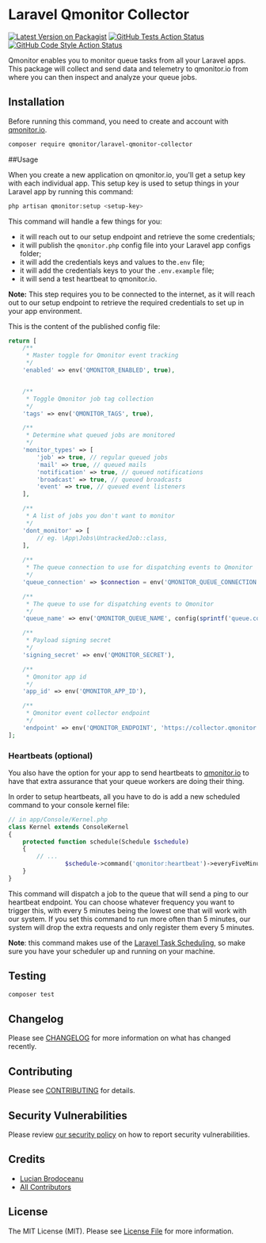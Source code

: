 # Laravel Qmonitor Collector

[![Latest Version on Packagist](https://img.shields.io/packagist/v/qmonitor/laravel-qmonitor-collector.svg?style=flat-square)](https://packagist.org/packages/qmonitor/laravel-qmonitor-collector)
[![GitHub Tests Action Status](https://img.shields.io/github/workflow/status/qmonitor/laravel-qmonitor-collector/run-tests?label=tests)](https://github.com/qmonitor/laravel-qmonitor-collector/actions?query=workflow%3ATests+branch%3Amaster)
[![GitHub Code Style Action Status](https://img.shields.io/github/workflow/status/qmonitor/laravel-qmonitor-collector/Check%20&%20fix%20styling?label=code%20style)](https://github.com/qmonitor/laravel-qmonitor-collector/actions?query=workflow%3A"Check+%26+fix+styling"+branch%3Amaster)

Qmonitor enables you to monitor queue tasks from all your Laravel apps. This package will collect and send data and telemetry to qmonitor.io from where you can then inspect and analyze your queue jobs.

## Installation

Before running this command, you need to create and account with [qmonitor.io](https://qmonitor.io).

```bash
composer require qmonitor/laravel-qmonitor-collector
```

##Usage

When you create a new application on qmonitor.io, you'll get a setup key with each individual app. This setup key is used to setup things in your Laravel app by running this command:

```bash
php artisan qmonitor:setup <setup-key>
```

This command will handle a few things for you:

- it will reach out to our setup endpoint and retrieve the some credentials;
- it will publish the ```qmonitor.php``` config file into your Laravel app configs folder;
- it will add the credentials keys and values to the```.env``` file;
- it will add the credentials keys to your the ```.env.example``` file;
- it will send a test heartbeat to qmonitor.io.

**Note:** This step requires you to be connected to the internet, as it will reach out to our setup endpoint to retrieve the required credentials to set up in your app environment.

This is the content of the published config file:

```php
return [
    /**
     * Master toggle for Qmonitor event tracking
     */
    'enabled' => env('QMONITOR_ENABLED', true),


    /**
     * Toggle Qmonitor job tag collection
     */
    'tags' => env('QMONITOR_TAGS', true),

    /**
     * Determine what queued jobs are monitored
     */
    'monitor_types' => [
        'job' => true, // regular queued jobs
        'mail' => true, // queued mails
        'notification' => true, // queued notifications
        'broadcast' => true, // queued broadcasts
        'event' => true, // queued event listeners
    ],

    /**
     * A list of jobs you don't want to monitor
     */
    'dont_monitor' => [
        // eg. \App\Jobs\UntrackedJob::class,
    ],
  
  	/**
     * The queue connection to use for dispatching events to Qmonitor
     */
    'queue_connection' => $connection = env('QMONITOR_QUEUE_CONNECTION', config('queue.default')),

    /**
     * The queue to use for dispatching events to Qmonitor
     */
    'queue_name' => env('QMONITOR_QUEUE_NAME', config(sprintf('queue.connections.%s.queue', $connection))),

    /**
     * Payload signing secret
     */
    'signing_secret' => env('QMONITOR_SECRET'),

    /**
     * Qmonitor app id
     */
    'app_id' => env('QMONITOR_APP_ID'),

    /**
     * Qmonitor event collector endpoint
     */
    'endpoint' => env('QMONITOR_ENDPOINT', 'https://collector.qmonitor.io'),
];
```

### Heartbeats (optional)

You also have the option for your app to send heartbeats to [qmonitor.io](https://qmonitor.io) to have that extra assurance that your queue workers are doing their thing.

In order to setup heartbeats, all you have to do is add a new scheduled command to your console kernel file:

```php
// in app/Console/Kernel.php
class Kernel extends ConsoleKernel
{
    protected function schedule(Schedule $schedule) 
    {
      	// ...
				$schedule->command('qmonitor:heartbeat')->everyFiveMinutes();      
    }
}
```

This command will dispatch a job to the queue that will send a ping to our heartbeat endpoint. You can choose whatever frequency you want to trigger this, with every 5 minutes being the lowest one that will work with our system. If you set this command to run more often than 5 minutes, our system will drop the extra requests and only register them every 5 minutes.

**Note**: this command makes use of the [Laravel Task Scheduling](https://laravel.com/docs/8.x/scheduling#introduction), so make sure you have your scheduler up and running on your machine.

## Testing

```bash
composer test
```

## Changelog

Please see [CHANGELOG](CHANGELOG.md) for more information on what has changed recently.

## Contributing

Please see [CONTRIBUTING](.github/CONTRIBUTING.md) for details.

## Security Vulnerabilities

Please review [our security policy](../../security/policy) on how to report security vulnerabilities.

## Credits

- [Lucian Brodoceanu](https://github.com/brodos)
- [All Contributors](../../contributors)

## License

The MIT License (MIT). Please see [License File](LICENSE.md) for more information.
